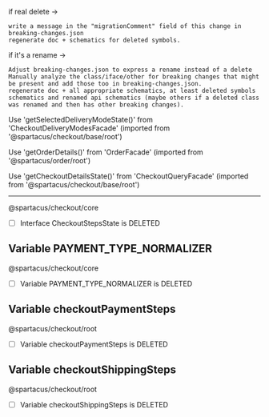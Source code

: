 if real delete →

    write a message in the "migrationComment" field of this change in breaking-changes.json
    regenerate doc + schematics for deleted symbols.

if it's a rename →

    Adjust breaking-changes.json to express a rename instead of a delete
    Manually analyze the class/iface/other for breaking changes that might be present and add those too in breaking-changes.json.
    regenerate doc + all appropriate schematics, at least deleted symbols schematics and renamed api schematics (maybe others if a deleted class was renamed and then has other breaking changes).


Use 'getSelectedDeliveryModeState()' from 'CheckoutDeliveryModesFacade' (imported from '@spartacus/checkout/base/root')


Use 'getOrderDetails()' from 'OrderFacade' (imported from '@spartacus/order/root')


Use 'getCheckoutDetailsState()' from 'CheckoutQueryFacade' (imported from '@spartacus/checkout/base/root')


--------------------------
@spartacus/checkout/core

- [ ]  Interface CheckoutStepsState is DELETED

Variable PAYMENT_TYPE_NORMALIZER
--------------------------
@spartacus/checkout/core

- [ ]  Variable PAYMENT_TYPE_NORMALIZER is DELETED

Variable checkoutPaymentSteps
--------------------------
@spartacus/checkout/root

- [ ]  Variable checkoutPaymentSteps is DELETED


Variable checkoutShippingSteps
--------------------------
@spartacus/checkout/root

- [ ]  Variable checkoutShippingSteps is DELETED
